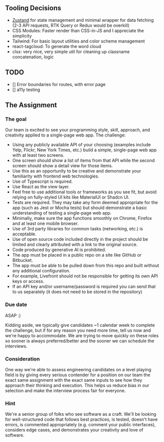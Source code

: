 ## Tooling Decisions

- [Zustand](https://zustand.docs.pmnd.rs/getting-started/introduction) for state management and minimal wrapper for data fetching (2-3 API requests, RTK Query or Redux would be overkill)
- CSS Modules: Faster render than CSS-in-JS and I appreciate the simplicity
- Tailwind: For basic layout utilities and color scheme management
- react-tagcloud: To generate the word cloud
- clsx: very nice, very simple util for cleaning up classname concatenation, logic

## TODO

- [] Error boundaries for routes, with error page
- [] a11y testing

## The Assignment

### The goal

Our team is excited to see your programming style, skill, approach, and creativity applied to a single-page web app. The challenge:

- Using any publicly available API of your choosing (examples include Yelp, Flickr, New York Times, etc.) build a simple, single-page web app with at least two screens.
- One screen should show a list of items from that API while the second screen should show a detail view for those items.
- Use this as an opportunity to be creative and demonstrate your familiarity with frontend web technologies.
- Use of Typescript is required.
- Use React as the view layer.
- Feel free to use additional tools or frameworks as you see fit, but avoid relying on fully-styled UI kits like MaterialUI or Shadcn UI.
- Tests are required. They may take any form deemed appropriate for the app (such as Jest or Mocha tests) but should demonstrate a basic understanding of testing a single-page web app.
- Minimally, make sure the app functions smoothly on Chrome, Firefox and at least one mobile browser.
- Use of 3rd party libraries for common tasks (networking, etc.) is acceptable.
- Use of open source code included directly in the project should be limited and clearly attributed with a link to the original source.
- Code produced by generative AI is prohibited.
- The app must be placed in a public repo on a site like GitHub or Bitbucket.
- The app must be able to be pulled down from this repo and built without any additional configuration.
- For example, Livefront should not be responsible for getting its own API keys or access.
- If an API key and/or username/password is required you can send that to us separately (it does not need to be stored in the repository)

 ### Due date

 ASAP :)

 Kidding aside, we typically give candidates ~1 calendar week to complete the challenge, but if for any reason you need more time, tell us now and we're happy to accommodate. We are trying to move quickly on these roles so sooner is always preferred/better and the sooner we can schedule the interviews.

 ### Consideration

 One way we're able to assess engineering candidates on a level playing field is by giving every serious contender for a position on our team the exact same assignment with the exact same inputs to see how they approach their thinking and execution.  This helps us reduce bias in our selection and make the interview process fair for everyone.

 ### Hint

 We're a senior group of folks who see software as a craft. We'll be looking for well-structured code that follows best practices, is tested, doesn't have errors, is commented appropriately (e.g. comment your public interfaces), considers edge cases, and demonstrates your creativity and love of software.

